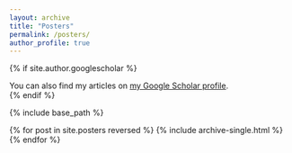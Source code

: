 ```yaml
---
layout: archive
title: "Posters"
permalink: /posters/
author_profile: true
---
```


{% if site.author.googlescholar %}
  <div class="wordwrap">You can also find my articles on <a href="{{site.author.googlescholar}}">my Google Scholar profile</a>.</div>
{% endif %}

{% include base_path %}

{% for post in site.posters reversed %}
  {% include archive-single.html %}
{% endfor %}
